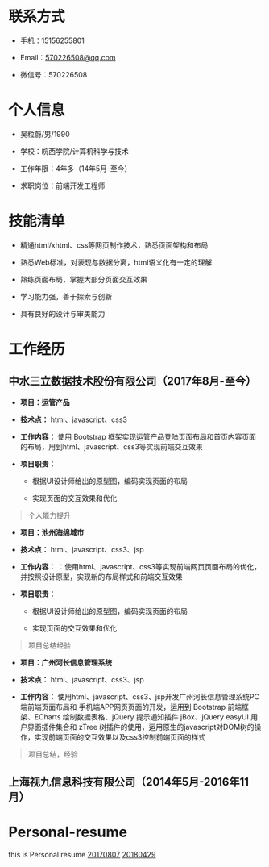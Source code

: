 # 联系方式

- 手机：15156255801

- Email：570226508@qq.com

- 微信号：570226508

# 个人信息

- 吴粒蔚/男/1990

- 学校：皖西学院/计算机科学与技术

- 工作年限：4年多（14年5月-至今）

- 求职岗位：前端开发工程师

# 技能清单

- 精通html/xhtml、css等网页制作技术，熟悉页面架构和布局

- 熟悉Web标准，对表现与数据分离，html语义化有一定的理解

- 熟练页面布局，掌握大部分页面交互效果

- 学习能力强，善于探索与创新

- 具有良好的设计与审美能力

# 工作经历

## 中水三立数据技术股份有限公司（2017年8月-至今）

- **项目：运管产品**

- **技术点：** html、javascript、css3

- **工作内容：** 使用 Bootstrap 框架实现运管产品登陆页面布局和首页内容页面的布局，用到html、javascript、css3等实现前端交互效果

- **项目职责：**

    - 根据UI设计师给出的原型图，编码实现页面的布局
    
    - 实现页面的交互效果和优化
    
> 个人能力提升

- **项目：池州海绵城市**

- **技术点：** html、javascript、css3、jsp

- **工作内容：** ：使用html、javascript、css3等实现前端网页页面布局的优化，并按照设计原型，实现新的布局样式和前端交互效果 

- **项目职责：**

    - 根据UI设计师给出的原型图，编码实现页面的布局
    
    - 实现页面的交互效果和优化
    
> 项目总结经验

- **项目：广州河长信息管理系统**

- **技术点：** html、javascript、css3、jsp

- **工作内容：** 使用html、javascript、css3、jsp开发广州河长信息管理系统PC端前端页面布局和 手机端APP网页页面的开发，运用到 Bootstrap 前端框架、ECharts 绘制数据表格、jQuery 提示通知插件 jBox、jQuery easyUI 用户界面插件集合和 zTree 树插件的使用，运用原生的javascript对DOM树的操作，实现前端页面的交互效果以及css3控制前端页面的样式

> 项目总结，经验

## 上海视九信息科技有限公司（2014年5月-2016年11月）

# Personal-resume
this is Personal resume
[20170807](https://wulw.github.io/personal-resume/前端+三年+吴粒蔚.pdf)
[20180429](https://wulw.github.io/personal-resume/前端+四年+吴粒蔚.pdf)
